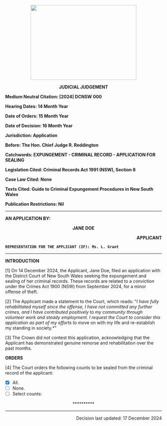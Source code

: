 <p align="center"> 
<img width=340 height =240 src="https://upload.wikimedia.org/wikipedia/commons/thumb/2/21/Coat_of_Arms_of_New_South_Wales.svg/1280px-Coat_of_Arms_of_New_South_Wales.svg.png"> 
</p>

<p align="center"><b>
JUDICIAL JUDGEMENT
</b></p>

<b>
	
Medium Neutral Citation: [2024] DCNSW 000
 	
Hearing Dates: 14 Month Year

Date of Orders: 15 Month Year

Date of Decision: 16 Month Year

Jurisdiction: Application

Before: The Hon. Chief Judge R. Reddington

Catchwords: EXPUNGEMENT - CRIMINAL RECORD - APPLICATION FOR SEALING

Legislation Cited: Criminal Records Act 1991 (NSW), Section 8

Case Law Cited: None

Texts Cited: Guide to Criminal Expungement Procedures in New South Wales

Publication Restrictions: Nil

---
AN APPLICATION BY:
<p align="center"><b>		JANE DOE				</b>
<p align="right">		APPLICANT

```
REPRESENTATION FOR THE APPLICANT (IF): Ms. L. Grant
```
</b>

---
**INTRODUCTION**

[1] On 14 December 2024, the Applicant, Jane Doe, filed an application with the District Court of New South Wales seeking the expungement and sealing of her criminal records. These records are related to a conviction under the Crimes Act 1900 (NSW) from September 2024, for a minor offense of theft.

[2] The Applicant made a statement to the Court, which reads: "*I have fully rehabilitated myself since the offense, I have not committed any further crimes, and I have contributed positively to my community through volunteer work and steady employment. I request the Court to consider this application as part of my efforts to mo*ve on with my life and re-establish my standing in society.*"

[3] The Crown did not contest this application, acknowledging that the Applicant has demonstrated genuine remorse and rehabilitation over the past months.

**ORDERS**

[4] The Court orders the following counts to be sealed from the criminal record of the applicant:
- [x] All.
- [ ] None.
- [ ] Select counts:
	
<p align="center"> ********** </p>

---
<p align="right">		Decision last updated: 17 December 2024
